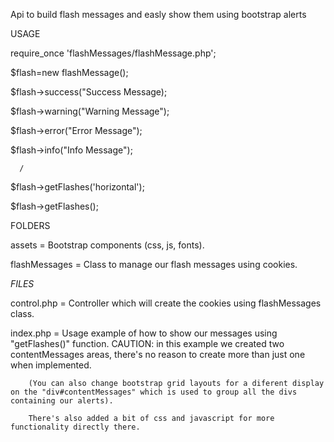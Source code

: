 Api to build flash messages and easly show them using bootstrap alerts

USAGE

require_once 'flashMessages/flashMessage.php';

$flash=new flashMessage();

  $flash->success("Success Message);

  $flash->warning("Warning Message");

  $flash->error("Error Message");

  $flash->info("Info Message");

      /

  $flash->getFlashes('horizontal');

  $flash->getFlashes();



FOLDERS

assets = Bootstrap components (css, js, fonts).

flashMessages = Class to manage our flash messages using cookies.

_FILES_

control.php = Controller which will create the cookies using flashMessages class.

index.php = Usage example of how to show our messages using "getFlashes()" function.  CAUTION: in this example we created two contentMessages areas, there's no reason to create more than just one when implemented.

	    (You can also change bootstrap grid layouts for a diferent display on the "div#contentMessages" which is used to group all the divs containing our alerts).

	    There's also added a bit of css and javascript for more functionality directly there.
